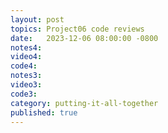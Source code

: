 ```yaml
---
layout: post
topics: Project06 code reviews
date:   2023-12-06 08:00:00 -0800
notes4: 
video4: 
code4: 
notes3: 
video3: 
code3: 
category: putting-it-all-together
published: true
---
```

